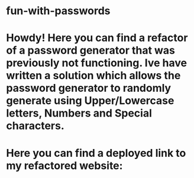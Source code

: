 # fun-with-passwords

# Howdy! Here you can find a refactor of a password generator that was previously not functioning. Ive have written a solution which allows the password generator to randomly generate using Upper/Lowercase letters, Numbers and Special characters.

# Here you can find a deployed link to my refactored website: 